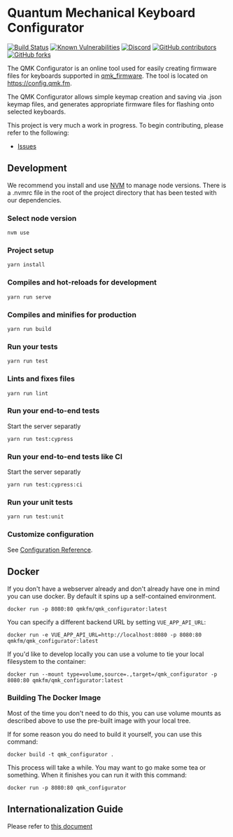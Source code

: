 # Quantum Mechanical Keyboard Configurator

[![Build Status](https://travis-ci.org/qmk/qmk_configurator.svg?branch=master)](https://travis-ci.org/qmk/qmk_configurator)
[![Known Vulnerabilities](https://snyk.io/test/github/qmk/qmk_configurator/badge.svg)](https://snyk.io/test/github/qmk/qmk_configurator)
[![Discord](https://img.shields.io/discord/440868230475677696.svg)](https://discord.gg/Uq7gcHh)
[![GitHub contributors](https://img.shields.io/github/contributors/qmk/qmk_configurator.svg)](https://github.com/qmk/qmk_configurator/pulse/monthly)
[![GitHub forks](https://img.shields.io/github/forks/qmk/qmk_configurator.svg?style=social&label=Fork)](https://github.com/qmk/qmk_configurator/)

The QMK Configurator is an online tool used for easily creating firmware files for keyboards supported in [qmk_firmware](https://github.com/qmk/qmk_firmware). The tool is located on https://config.qmk.fm.

The QMK Configurator allows simple keymap creation and saving via .json keymap files, and generates appropriate firmware files for flashing onto selected keyboards.

This project is very much a work in progress. To begin contributing, please refer to the following:

 * [Issues](https://github.com/qmk/qmk_configurator/issues)

## Development

We recommend you install and use [NVM](https://github.com/creationix/nvm) to manage node versions. There is a .nvmrc file in the root of the project directory that has been tested with our dependencies.

### Select node version
```shell
nvm use
```

### Project setup
```
yarn install
```

### Compiles and hot-reloads for development
```
yarn run serve
```

### Compiles and minifies for production
```
yarn run build
```

### Run your tests
```
yarn run test
```

### Lints and fixes files
```
yarn run lint
```

### Run your end-to-end tests
Start the server separatly
```
yarn run test:cypress
```

### Run your end-to-end tests like CI
Start the server separatly
```
yarn run test:cypress:ci
```

### Run your unit tests
```
yarn run test:unit
```

### Customize configuration
See [Configuration Reference](https://cli.vuejs.org/config/).

## Docker

If you don't have a webserver already and don't already have one in mind you can use docker. By default it spins up a self-contained environment.

    docker run -p 8080:80 qmkfm/qmk_configurator:latest

You can specify a different backend URL by setting `VUE_APP_API_URL`:

    docker run -e VUE_APP_API_URL=http://localhost:8080 -p 8080:80 qmkfm/qmk_configurator:latest

If you'd like to develop locally you can use a volume to tie your local filesystem to the container:

    docker run --mount type=volume,source=.,target=/qmk_configurator -p 8080:80 qmkfm/qmk_configurator:latest

### Building The Docker Image

Most of the time you don't need to do this, you can use volume mounts as described above to use the pre-built image with your local tree. 

If for some reason you do need to build it yourself, you can use this command:

    docker build -t qmk_configurator .

This process will take a while. You may want to go make some tea or something. When it finishes you can run it with this command:

    docker run -p 8080:80 qmk_configurator
    
## Internationalization Guide

Please refer to [this document](internationalization_guide.md)
